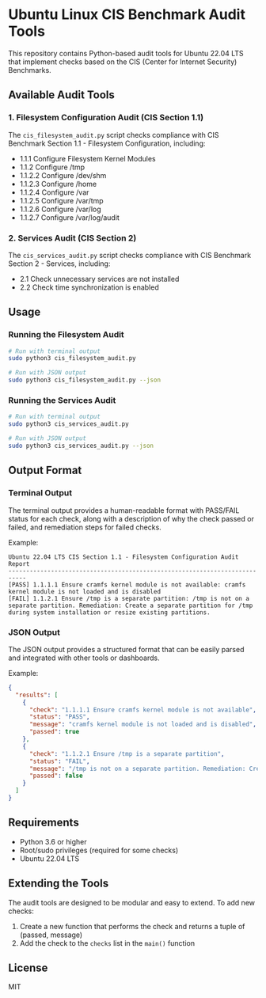 # Ubuntu Linux CIS Benchmark Audit Tools

This repository contains Python-based audit tools for Ubuntu 22.04 LTS that implement checks based on the CIS (Center for Internet Security) Benchmarks.

## Available Audit Tools

### 1. Filesystem Configuration Audit (CIS Section 1.1)

The `cis_filesystem_audit.py` script checks compliance with CIS Benchmark Section 1.1 - Filesystem Configuration, including:

- 1.1.1 Configure Filesystem Kernel Modules
- 1.1.2 Configure /tmp
- 1.1.2.2 Configure /dev/shm
- 1.1.2.3 Configure /home
- 1.1.2.4 Configure /var
- 1.1.2.5 Configure /var/tmp
- 1.1.2.6 Configure /var/log
- 1.1.2.7 Configure /var/log/audit

### 2. Services Audit (CIS Section 2)

The `cis_services_audit.py` script checks compliance with CIS Benchmark Section 2 - Services, including:

- 2.1 Check unnecessary services are not installed
- 2.2 Check time synchronization is enabled

## Usage

### Running the Filesystem Audit

```bash
# Run with terminal output
sudo python3 cis_filesystem_audit.py

# Run with JSON output
sudo python3 cis_filesystem_audit.py --json
```

### Running the Services Audit

```bash
# Run with terminal output
sudo python3 cis_services_audit.py

# Run with JSON output
sudo python3 cis_services_audit.py --json
```

## Output Format

### Terminal Output

The terminal output provides a human-readable format with PASS/FAIL status for each check, along with a description of why the check passed or failed, and remediation steps for failed checks.

Example:
```
Ubuntu 22.04 LTS CIS Section 1.1 - Filesystem Configuration Audit Report
---------------------------------------------------------------------------
[PASS] 1.1.1.1 Ensure cramfs kernel module is not available: cramfs kernel module is not loaded and is disabled
[FAIL] 1.1.2.1 Ensure /tmp is a separate partition: /tmp is not on a separate partition. Remediation: Create a separate partition for /tmp during system installation or resize existing partitions.
```

### JSON Output

The JSON output provides a structured format that can be easily parsed and integrated with other tools or dashboards.

Example:
```json
{
  "results": [
    {
      "check": "1.1.1.1 Ensure cramfs kernel module is not available",
      "status": "PASS",
      "message": "cramfs kernel module is not loaded and is disabled",
      "passed": true
    },
    {
      "check": "1.1.2.1 Ensure /tmp is a separate partition",
      "status": "FAIL",
      "message": "/tmp is not on a separate partition. Remediation: Create a separate partition for /tmp during system installation or resize existing partitions.",
      "passed": false
    }
  ]
}
```

## Requirements

- Python 3.6 or higher
- Root/sudo privileges (required for some checks)
- Ubuntu 22.04 LTS

## Extending the Tools

The audit tools are designed to be modular and easy to extend. To add new checks:

1. Create a new function that performs the check and returns a tuple of (passed, message)
2. Add the check to the `checks` list in the `main()` function

## License

MIT